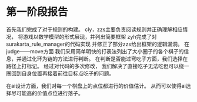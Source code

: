 # 第一阶段报告
首先我们完成了对于规则的构建。
cly，zzs主要负责阅读规则并正确理解相应情况，
将游戏以数学模型的形式展现，并列出简要框架
zyh完成了对surakarta_rule_manager的代码实现
并修正了部分zzs给出框架的逻辑漏洞。
在judge——move方面
我们采用简单明快的打表法列出了大小圈子的各个棋子的信息，并通过化环为链的方法进行判断。
在判断是否能过弯吃子方面，我们选择在路径上打标记。
经过对代码的多次修改，
我们解决了直接吃子无法吃但可以绕一圈回到自身位置再接着前往目标点吃子的问题。

在ai设计方面，我们对每一个棋盘上的点位都进行的价值估计。
从而可以使得ai选择尽可能高的价值点位进行落子。
